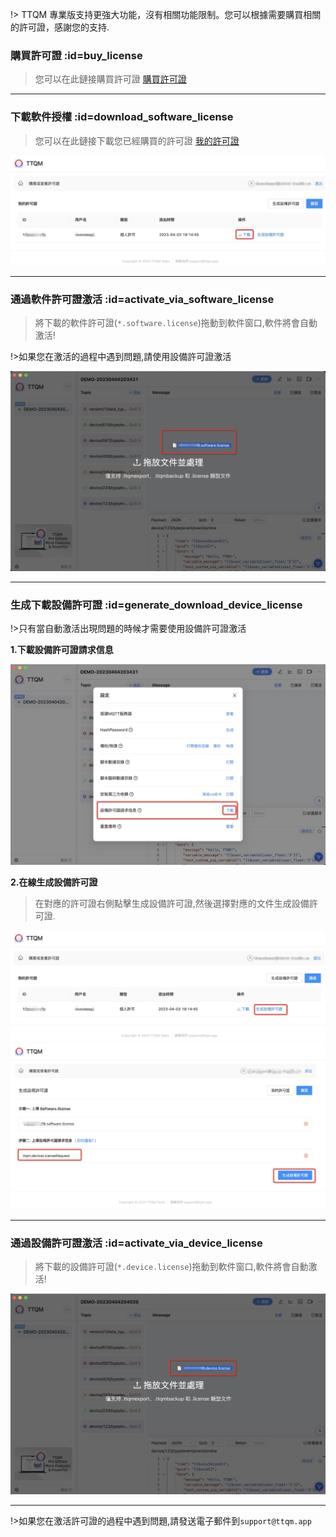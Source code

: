!> TTQM 專業版支持更強大功能，沒有相關功能限制。您可以根據需要購買相關的許可證，感謝您的支持.

### 購買許可證 :id=buy_license

> 您可以在此鏈接購買許可證 [購買許可證](https://ttqm.app/license/buy)

---

### 下載軟件授權 :id=download_software_license

> 您可以在此鏈接下載您已經購買的許可證 [我的許可證](https://ttqm.app/license/myLicense)

![1](_media/license/1.jpg ':size=800')

---

### 通過軟件許可證激活 :id=activate_via_software_license

> 將下載的軟件許可證(`*.software.license`)拖動到軟件窗口,軟件將會自動激活!

!>如果您在激活的過程中遇到問題,請使用設備許可證激活

![1](_media/license/2.jpg ':size=800')

---

### 生成下載設備許可證 :id=generate_download_device_license

!>只有當自動激活出現問題的時候才需要使用設備許可證激活

**1.下載設備許可證請求信息**

![1](_media/license/3.jpg ':size=800')

**2.在線生成設備許可證**

> 在對應的許可證右側點擊生成設備許可證,然後選擇對應的文件生成設備許可證.

![1](_media/license/4.jpg ':size=800')
![1](_media/license/5.jpg ':size=800')

---

### 通過設備許可證激活 :id=activate_via_device_license

> 將下載的設備許可證(`*.device.license`)拖動到軟件窗口,軟件將會自動激活!

![1](_media/license/6.jpg ':size=800')

---

!>如果您在激活許可證的過程中遇到問題,請發送電子郵件到`support@ttqm.app`
